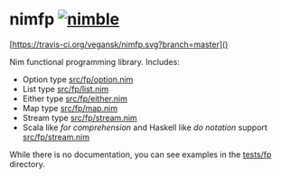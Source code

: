 # nimfp [![nimble](https://raw.githubusercontent.com/yglukhov/nimble-tag/master/nimble.png)](https://github.com/yglukhov/nimble-tag)

[https://travis-ci.org/vegansk/nimfp.svg?branch=master]()

Nim functional programming library. Includes:

* Option type [src/fp/option.nim]()
* List type [src/fp/list.nim]()
* Either type [src/fp/either.nim]()
* Map type [src/fp/map.nim]()
* Stream type [src/fp/stream.nim]()
* Scala like _for comprehension_ and Haskell like _do notation_ support [src/fp/stream.nim]()

While there is no documentation, you can see examples in the [tests/fp]() directory.

